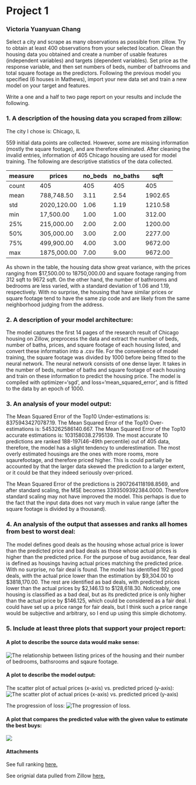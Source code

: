 # Project 1
### Victoria Yuanyuan Chang

Select a city and scrape as many observations as possible from zillow. Try to obtain at least 400 observations from your selected location.
Clean the housing data you obtained and create a number of usable features (independent variables) and targets (dependent variables). Set price as the response variable, and then set numbers of beds, number of bathrooms and total square footage as the predictors.
Following the previous model you specified (6 houses in Mathews), import your new data set and train a new model on your target and features.

Write a one and a half to two page report on your results and include the following.

### 1. A description of the housing data you scraped from zillow:

The city I chose is: Chicago, IL

559 initial data points are collected. However, some are missing information (mostly the square footage), and are therefore eliminated.  After cleaning the invalid entries, information of 405  Chicago housing are used for model training. The following are descriptive statistics of the data collected. 


|measure  |  prices | no_beds   |    no_baths    |     sqft |
|------|----------|-------------|-----------|--------|
|count | 405    |    405 | 405 | 405 |
|mean |  788,748.50    |      3.11  |  2.54 | 1902.65 |
|std  |  2020,120.00|   1.06 |   1.19  | 1210.58 |
|min  |  17,500.00    |     1.00  |  1.00 | 312.00 |
|25%  |  215,000.00    |     2.00  |  2.00 | 1200.00|
|50%  |   305,000.00  |       3.00 |  2.00 | 2277.00 |
|75%  |   499,900.00   |      4.00  |  3.00 | 9672.00 |
|max  | 1875,000.00 | 7.00| 9.00| 9672.00

As shown in the table, the housing data show great variance, with the prices ranging from $17,500.00 to 18750,000.00 and square footage ranging from 312 sqft to 9672 sqft. On the other hand, the number of bathrooms and bedrooms are less varied, with a standard deviation of 1.06 and 1.19, respectively. With no surprise, the housing that have similar prices or square footage tend to have the same zip code and are likely from the same neighborhood judging from the address.

### 2. A description of your model architecture:

The model captures the first 14 pages of the research result of Chicago housing on Zillow, preprocess the data and extract the number of beds, number of baths, prices, and square footage of each housing listed, and convert these information into a .csv file. For the convenience of model training, the square footage was divided by 1000 before being fitted to the neural network. The neural network consists of one dense layer. It takes in the number of beds, number of baths and square footage of each housing and train on these information to predict the housing price. The model is compiled with optimizer=‘sgd', and loss=‘mean_squared_error’, and is fitted to the data by an epoch of 1000.

### 3. An analysis of your model output:

The Mean Squared Error of the Top10 Under-estimations is:  83759434270787.19. The Mean Squared Error of the Top10 Over-estimations is:  5453262586140.667. The Mean Squared Error of the Top10 accurate estimations is:  103158038.2795139. The most accurate 10 predictions are ranked 188-197(46-49th percentile) out of 405 data, therefore, the model has a slight tendency to underestimation. The most overly estimated housings are the ones with more rooms, more sqaurefootage, and therefore priced higher. This is could partially be accounted by that the larger data skewed the prediction to a larger extent, or it could be that they indeed seriously over-priced.

The  Mean Squared Error of the predictions is 2907264118198.8569, and after standard scaling, the MSE becomes 3393509392384.0000. Therefore standard scaling may not have improved the model. This perhaps is due to the fact that the input data does not vary much in value range (after the square footage is divided by a thousand).


### 4. An analysis of the output that assesses and ranks all homes from best to worst deal:

The model defines good deals as the housing whose actual price is lower than the predicted price and bad deals as those whose actual prices is higher than the predicted price. For the purpose of bug avoidance, fear deal is defined as housings having actual prices matching the predicted price. With no surprise, no fair deal is found. The model has identified 192 good deals, with the actual price lower than the estimation by $9,304.00 to $3818,170.00. The rest are identified as bad deals, with predicted prices lower than the actual prices  by $2,146.13 to $128,618.30. Noticeably, one housing is classified as a bad deal, but as its predicted price is only higher than the actual price by $146.125, which could be considered as a fair deal. I could have set up a price range for fair deals, but I think such a price range would be subjective and arbitrary, so I end up using this simple dichotomy. 


### 5. Include at least three plots that support your project report:
#### A plot to describe the source data would make sense: 
![The relationship between listing prices of the housing and their number of bedrooms, bathsrooms and sqaure footage.](descriptive.png)
  
#### A plot to describe the model output:
The scatter plot of actual prices (x-axis) vs. predicted priced (y-axis):
 ![The scatter plot of actual prices (x-axis) vs. predicted priced (y-axis)](scatter.png)
  
The progression of loss: 
![The progression of loss.](loss.png)
  
#### A plot that compares the predicted value with the given value to estimate the best buys:
  ![](ranking_chart.png)
  
#### Attachments
  
  See full ranking [here.](/DATA-310/ranked.csv)
  
  See orignial data pulled from Zillow [here.](/DATA-310/out.csv)

